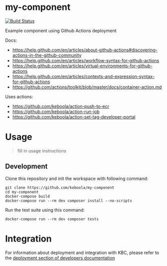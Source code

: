 # my-component

[![Build Status](https://travis-ci.com/keboola/my-component.svg?branch=master)](https://travis-ci.com/keboola/my-component)

Example component using Github Actions deployment

Docs:
- https://help.github.com/en/articles/about-github-actions#discovering-actions-in-the-github-community
- https://help.github.com/en/articles/workflow-syntax-for-github-actions
- https://help.github.com/en/articles/virtual-environments-for-github-actions
- https://help.github.com/en/articles/contexts-and-expression-syntax-for-github-actions
- https://github.com/actions/toolkit/blob/master/docs/container-action.md

Uses actions:
- https://github.com/keboola/action-push-to-ecr
- https://github.com/keboola/action-run-job
- https://github.com/keboola/action-set-tag-developer-portal

# Usage

> fill in usage instructions

## Development
 
Clone this repository and init the workspace with following command:

```
git clone https://github.com/keboola/my-component
cd my-component
docker-compose build
docker-compose run --rm dev composer install --no-scripts
```

Run the test suite using this command:

```
docker-compose run --rm dev composer tests
```
 
# Integration

For information about deployment and integration with KBC, please refer to the [deployment section of developers documentation](https://developers.keboola.com/extend/component/deployment/) 
